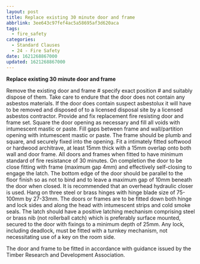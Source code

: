 ```yaml
---
layout: post
title: Replace existing 30 minute door and frame
abbrlink: 3ee643c97fef4ac5a58695af3d620aca
tags:
  - fire_safety
categories:
  - Standard Clauses
  - 24 - Fire Safety
date: 1621268867000
updated: 1621268867000
---
```


**Replace existing 30 minute door and frame**

Remove the existing door and frame # specify exact position # and suitably dispose of them. Take care to endure that the door does not contain any asbestos materials. If the door does contain suspect asbestolux it will have to be removed and disposed of to a licensed disposal site by a licensed asbestos contractor. Provide and fix replacement fire resisting door and frame set. Square the door opening as necessary and fill all voids with intumescent mastic or paste. Fill gaps between frame and wall/partition opening with intumescent mastic or paste. The frame should be plumb and square, and securely fixed into the opening. Fit a intimately fitted softwood or hardwood architrave, at least 15mm thick with a 15mm overlap onto both wall and door frame. All doors and frames when fitted to have minimum standard of fire resistance of 30 minutes. On completion the door to be close fitting with frame (maximum gap 4mm) and effectively self-closing to engage the latch. The bottom edge of the door should be parallel to the floor finish so as not to bind and to leave a maximum gap of 10mm beneath the door when closed. It is recommended that an overhead hydraulic closer is used. Hang on three steel or brass hinges with hinge blade size of 75-100mm by 27-33mm. The doors or frames are to be fitted down both hinge and lock sides and along the head with intumescent strips and cold smoke seals. The latch should have a positive latching mechanism comprising steel or brass nib (not rollerball catch) which is preferably surface mounted, secured to the door with fixings to a minimum depth of 25mm. Any lock, including deadlock, must be fitted with a turnkey mechanism, not necessitating use of a key on the room side.

The door and frame to be fitted in accordance with guidance issued by the Timber Research and Development Association.
